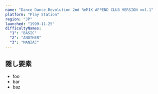 ```yaml
---
name: "Dance Dance Revolution 2nd ReMIX APPEND CLUB VERSION vol.1"
platform: "Play Station"
region: "JP"
launched: "1999-11-25"
difficultyNames:
  "1": "BASIC"
  "2": "ANOTHER"
  "3": "MANIAC"
---
```


## 隠し要素

- foo
- bar
- baz

